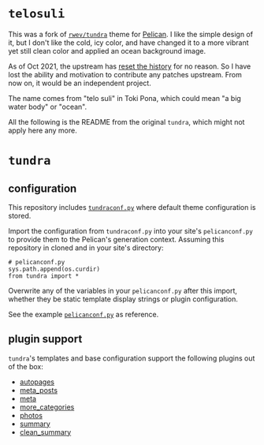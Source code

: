 # `telosuli`

This was a fork of [`rwev/tundra`](https://gitlab.com/rwev/tundra) theme for [Pelican](https://getpelican.com). I like the simple design of it, but I don't like the cold, icy color, and have changed it to a more vibrant yet still clean color and applied an ocean background image.

As of Oct 2021, the upstream has [reset the history](https://gitlab.com/rwev/tundra/-/commit/c38f140527abd5dc6dc36d935a58a5ece5669cab) for no reason. So I have lost the ability and motivation to contribute any patches upstream. From now on, it would be an independent project.

The name comes from "telo suli" in Toki Pona, which could mean "a big water body" or "ocean".

All the following is the README from the original `tundra`, which might not apply here any more.

# `tundra` 

## configuration

This repository includes [`tundraconf.py`](https://gitlab.com/rwev/tundra/blob/master/tundraconf.py) where default theme configuration is stored. 

Import the configuration from `tundraconf.py` into your site's `pelicanconf.py` to  provide them to the Pelican's generation context. Assuming this repository in cloned and in your site's directory:
 
 ```[python]
# pelicanconf.py
sys.path.append(os.curdir)
from tundra import *
```

Overwrite any of the variables in your `pelicanconf.py` after this import, whether they be static template display strings or plugin configuration.
 
 See the example [`pelicanconf.py`](https://gitlab.com/rwev/rwev.gitlab.io/blob/master/pelicanconf.py) as reference.
 
## plugin support

`tundra`'s templates and base configuration support the following plugins out of the box:

- [autopages](https://github.com/getpelican/pelican-plugins/tree/master/autopages)
- [meta_posts](https://github.com/davidlesieur/meta_posts/tree/d6014555961f931d0a1b8c4e90e3fdb3439e6300)
- [meta](https://github.com/getpelican/pelican-plugins/tree/master/meta)
- [more_categories](https://github.com/getpelican/pelican-plugins/tree/master/more_categories)
- [photos](https://github.com/getpelican/pelican-plugins/tree/master/photos)
- [summary](https://github.com/getpelican/pelican-plugins/tree/master/summary)
- [clean_summary](https://github.com/getpelican/pelican-plugins/tree/master/summary)

